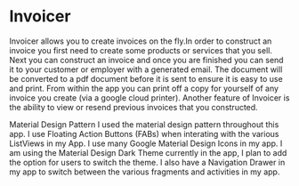 # Invoicer

Invoicer allows you to create invoices on the fly.In order to construct an invoice you first need to create some products or services that you sell. Next you can construct an invoice and once you are finished you can send it to your customer or employer with a generated email. The document will be converted to a pdf document before it is sent to ensure it is easy to use and print. From within the app you can print off a copy for yourself of any invoice you create (via a google cloud printer). Another feature of Invoicer is the ability to view or resend previous invoices that you constructed. 

Material Design Pattern
I used the material design pattern throughout this app. I use Floating Action Buttons (FABs) when interating with the various ListViews in my App. I use many Google Material Design Icons in my app. I am using the Material Design Dark Theme currently in the app, I plan to add the option for users to switch the theme. I also have a Navigation Drawer in my app to switch between the various fragments and activities in my app. 
